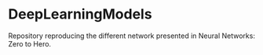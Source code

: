 # DeepLearningModels
Repository reproducing the different network presented in Neural Networks: Zero to Hero.

